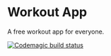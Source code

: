 # Workout App

A free workout app for everyone.

[![Codemagic build status](https://api.codemagic.io/apps/65ab23b56758d98975a9b706/ios-workflow/status_badge.svg)](https://codemagic.io/apps/<app-id>/<workflow-id>/latest_build)
